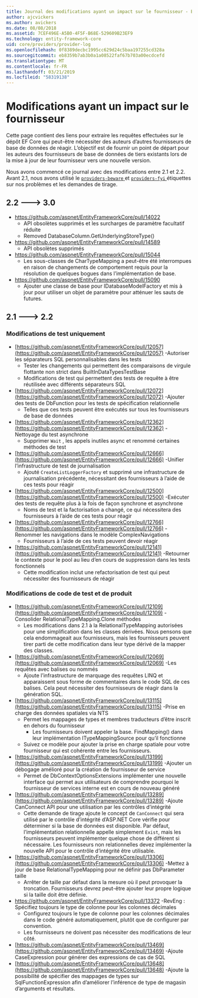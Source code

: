 ```yaml
---
title: Journal des modifications ayant un impact sur le fournisseur - EF Core
author: ajcvickers
ms.author: avickers
ms.date: 08/08/2018
ms.assetid: 7CEF496E-A5B0-4F5F-B68E-529609B23EF9
ms.technology: entity-framework-core
uid: core/providers/provider-log
ms.openlocfilehash: 0f8389decbc1995cc629d24c5baa197255cd328a
ms.sourcegitcommit: eb8359b7ab3b0a1a08522faf67b703a00ecdcefd
ms.translationtype: MT
ms.contentlocale: fr-FR
ms.lasthandoff: 03/21/2019
ms.locfileid: "58319138"
---
```

# <a name="provider-impacting-changes"></a>Modifications ayant un impact sur le fournisseur

Cette page contient des liens pour extraire les requêtes effectuées sur le dépôt EF Core qui peut-être nécessiter des auteurs d’autres fournisseurs de base de données de réagir. L’objectif est de fournir un point de départ pour les auteurs des fournisseurs de base de données de tiers existants lors de la mise à jour de leur fournisseur vers une nouvelle version.

Nous avons commencé ce journal avec des modifications entre 2.1 et 2.2. Avant 2.1, nous avons utilisé le [ `providers-beware` ](https://github.com/aspnet/EntityFrameworkCore/labels/providers-beware) et [ `providers-fyi` ](https://github.com/aspnet/EntityFrameworkCore/labels/providers-fyi) étiquettes sur nos problèmes et les demandes de tirage.

## <a name="22-----30"></a>2.2 ---> 3.0

* https://github.com/aspnet/EntityFrameworkCore/pull/14022
  * API obsolètes supprimés et les surcharges de paramètre facultatif réduite
  * Removed DatabaseColumn.GetUnderlyingStoreType()
* https://github.com/aspnet/EntityFrameworkCore/pull/14589
  * API obsolètes supprimés
* https://github.com/aspnet/EntityFrameworkCore/pull/15044
  * Les sous-classes de CharTypeMapping a peut-être été interrompues en raison de changements de comportement requis pour la résolution de quelques bogues dans l’implémentation de base.
* https://github.com/aspnet/EntityFrameworkCore/pull/15090
  * Ajouter une classe de base pour IDatabaseModelFactory et mis à jour pour utiliser un objet de paramètre pour atténuer les sauts de futures.

## <a name="21-----22"></a>2.1 ---> 2.2

### <a name="test-only-changes"></a>Modifications de test uniquement

* [https://github.com/aspnet/EntityFrameworkCore/pull/12057](https://github.com/aspnet/EntityFrameworkCore/pull/12057) -Autoriser les séparateurs SQL personnalisables dans les tests
  * Tester les changements qui permettent des comparaisons de virgule flottante non strict dans BuiltInDataTypesTestBase
  * Modifications de test qui permettent des tests de requête à être réutilisée avec différents séparateurs SQL
* [https://github.com/aspnet/EntityFrameworkCore/pull/12072](https://github.com/aspnet/EntityFrameworkCore/pull/12072) -Ajouter des tests de DbFunction pour les tests de spécification relationnelle
  * Telles que ces tests peuvent être exécutés sur tous les fournisseurs de base de données
* [https://github.com/aspnet/EntityFrameworkCore/pull/12362](https://github.com/aspnet/EntityFrameworkCore/pull/12362) -Nettoyage du test asynchrone
  * Supprimer `Wait` , les appels inutiles async et renommé certaines méthodes de test
* [https://github.com/aspnet/EntityFrameworkCore/pull/12666](https://github.com/aspnet/EntityFrameworkCore/pull/12666) -Unifier l’infrastructure de test de journalisation
  * Ajouté `CreateListLoggerFactory` et supprimé une infrastructure de journalisation précédente, nécessitant des fournisseurs à l’aide de ces tests pour réagir
* [https://github.com/aspnet/EntityFrameworkCore/pull/12500](https://github.com/aspnet/EntityFrameworkCore/pull/12500) -Exécuter des tests de requête plus à la fois de façon synchrone et asynchrone
  * Noms de test et la factorisation a changé, ce qui nécessitera des fournisseurs à l’aide de ces tests pour réagir
* [https://github.com/aspnet/EntityFrameworkCore/pull/12766](https://github.com/aspnet/EntityFrameworkCore/pull/12766) -Renommer les navigations dans le modèle ComplexNavigations
  * Fournisseurs à l’aide de ces tests peuvent devoir réagir
* [https://github.com/aspnet/EntityFrameworkCore/pull/12141](https://github.com/aspnet/EntityFrameworkCore/pull/12141) -Retourner le contexte pour le pool au lieu d’en cours de suppression dans les tests fonctionnels
  * Cette modification inclut une refactorisation de test qui peut nécessiter des fournisseurs de réagir


### <a name="test-and-product-code-changes"></a>Modifications de code de test et de produit

* [https://github.com/aspnet/EntityFrameworkCore/pull/12109](https://github.com/aspnet/EntityFrameworkCore/pull/12109) -Consolider RelationalTypeMapping.Clone méthodes
  * Les modifications dans 2.1 à la RelationalTypeMapping autorisées pour une simplification dans les classes dérivées. Nous pensons que cela endommageait aux fournisseurs, mais les fournisseurs peuvent tirer parti de cette modification dans leur type dérivé de la mapper des classes.
* [https://github.com/aspnet/EntityFrameworkCore/pull/12069](https://github.com/aspnet/EntityFrameworkCore/pull/12069) -Les requêtes avec balises ou nommés
  * Ajoute l’infrastructure de marquage des requêtes LINQ et apparaissent sous forme de commentaires dans le code SQL de ces balises. Cela peut nécessiter des fournisseurs de réagir dans la génération SQL.
* [https://github.com/aspnet/EntityFrameworkCore/pull/13115](https://github.com/aspnet/EntityFrameworkCore/pull/13115) -Prise en charge des données spatiales via NTS
  * Permet les mappages de types et membres traducteurs d’être inscrit en dehors du fournisseur
    * Les fournisseurs doivent appeler la base. FindMapping() dans leur implémentation ITypeMappingSource pour qu’il fonctionne
  * Suivez ce modèle pour ajouter la prise en charge spatiale pour votre fournisseur qui est cohérente entre les fournisseurs.
* [https://github.com/aspnet/EntityFrameworkCore/pull/13199](https://github.com/aspnet/EntityFrameworkCore/pull/13199) -Ajouter un débogage amélioré pour la création de fournisseur de service
  * Permet de DbContextOptionsExtensions implémenter une nouvelle interface qui permet aux utilisateurs de comprendre pourquoi le fournisseur de services interne est en cours de nouveau généré
* [https://github.com/aspnet/EntityFrameworkCore/pull/13289](https://github.com/aspnet/EntityFrameworkCore/pull/13289) -Ajoute CanConnect API pour une utilisation par les contrôles d’intégrité
  * Cette demande de tirage ajoute le concept de `CanConnect` qui sera utilisé par le contrôle d’intégrité d’ASP.NET Core vérifie pour déterminer si la base de données est disponible. Par défaut, l’implémentation relationnelle appelle simplement `Exist`, mais les fournisseurs peuvent implémenter quelque chose de différent si nécessaire. Les fournisseurs non relationnelles devez implémenter la nouvelle API pour le contrôle d’intégrité être utilisable.
* [https://github.com/aspnet/EntityFrameworkCore/pull/13306](https://github.com/aspnet/EntityFrameworkCore/pull/13306) -Mettez à jour de base RelationalTypeMapping pour ne définir pas DbParameter taille
  * Arrêter de taille par défaut dans la mesure où il peut provoquer la troncation. Fournisseurs devrez peut-être ajouter leur propre logique si la taille doit être définie.
* https://github.com/aspnet/EntityFrameworkCore/pull/13372 -RevEng : Spécifiez toujours le type de colonne pour les colonnes décimales
  * Configurez toujours le type de colonne pour les colonnes décimales dans le code généré automatiquement, plutôt que de configurer par convention.
  * Les fournisseurs ne doivent pas nécessiter des modifications de leur côté.
* [https://github.com/aspnet/EntityFrameworkCore/pull/13469](https://github.com/aspnet/EntityFrameworkCore/pull/13469) -Ajoute CaseExpression pour générer des expressions de cas de SQL
* [https://github.com/aspnet/EntityFrameworkCore/pull/13648](https://github.com/aspnet/EntityFrameworkCore/pull/13648) -Ajoute la possibilité de spécifier des mappages de types sur SqlFunctionExpression afin d’améliorer l’inférence de type de magasin d’arguments et résultats.
